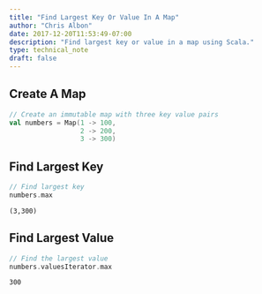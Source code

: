 ```yaml
---
title: "Find Largest Key Or Value In A Map"
author: "Chris Albon"
date: 2017-12-20T11:53:49-07:00
description: "Find largest key or value in a map using Scala."
type: technical_note
draft: false
---
```

## Create A Map


```scala
// Create an immutable map with three key value pairs
val numbers = Map(1 -> 100, 
                  2 -> 200,
                  3 -> 300)
```

## Find Largest Key


```scala
// Find largest key
numbers.max
```




    (3,300)



## Find Largest Value


```scala
// Find the largest value
numbers.valuesIterator.max
```




    300


